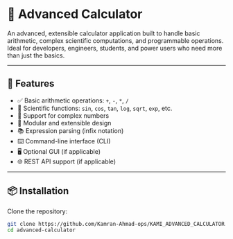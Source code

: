 # 🧮 Advanced Calculator

An advanced, extensible calculator application built to handle basic arithmetic, complex scientific computations, and programmable operations. Ideal for developers, engineers, students, and power users who need more than just the basics.

---

## 🚀 Features

- ✅ Basic arithmetic operations: `+`, `-`, `*`, `/`
- 🧠 Scientific functions: `sin`, `cos`, `tan`, `log`, `sqrt`, `exp`, etc.
- 🧮 Support for complex numbers
- 🧩 Modular and extensible design
- 📚 Expression parsing (infix notation)
- ⌨️ Command-line interface (CLI)
- 🖥️ Optional GUI (if applicable)
- 🌐 REST API support (if applicable)

---

## 📦 Installation

Clone the repository:

```bash
git clone https://github.com/Kamran-Ahmad-ops/KAMI_ADVANCED_CALCULATOR.git
cd advanced-calculator
